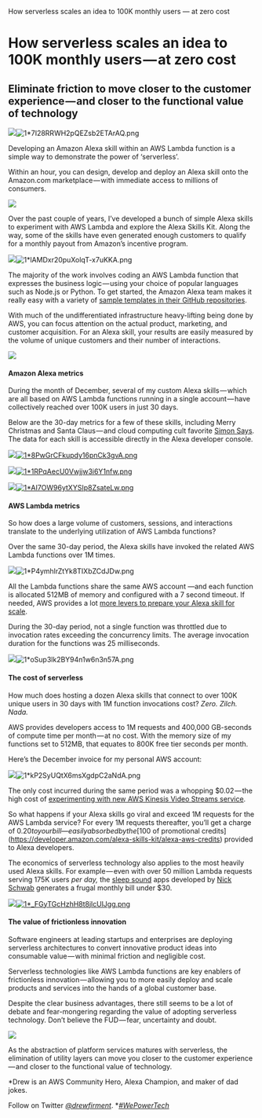 How serverless scales an idea to 100K monthly users — at zero cost

# How serverless scales an idea to 100K monthly users — at zero cost

## Eliminate friction to move closer to the customer experience — and closer to the functional value of technology

![](../_resources/59dd694ac97de8300010e5b99559350d.png)![1*7I28RRWH2pQEZsb2ETArAQ.png](../_resources/2e14db6ef57fdacce8400716bde287f4.png)

Developing an Amazon Alexa skill within an AWS Lambda function is a simple way to demonstrate the power of ‘serverless’.

Within an hour, you can design, develop and deploy an Alexa skill onto the Amazon.com marketplace — with immediate access to millions of consumers.

![](../_resources/2c1899d340d2106784e854037d847cda.png)

Over the past couple of years, I’ve developed a bunch of simple Alexa skills to experiment with AWS Lambda and explore the Alexa Skills Kit. Along the way, some of the skills have even generated enough customers to qualify for a monthly payout from Amazon’s incentive program.

![](../_resources/d5f46c8ae55558d5c7bdd0eb4bc48a11.png)![1*lAMDxr20puXolqT-x7uKKA.png](../_resources/0fc761165bc2c3a62f279402f38d2b48.png)

The majority of the work involves coding an AWS Lambda function that expresses the business logic — using your choice of popular languages such as Node.js or Python. To get started, the Amazon Alexa team makes it really easy with a variety of [sample templates in their GitHub repositories](https://github.com/alexa/).

With much of the undifferentiated infrastructure heavy-lifting being done by AWS, you can focus attention on the actual product, marketing, and customer acquisition. For an Alexa skill, your results are easily measured by the volume of unique customers and their number of interactions.

![](../_resources/2c1899d340d2106784e854037d847cda.png)

#### Amazon Alexa metrics

During the month of December, several of my custom Alexa skills — which are all based on AWS Lambda functions running in a single account — have collectively reached over 100K users in just 30 days.

Below are the 30-day metrics for a few of these skills, including Merry Christmas and Santa Claus — and cloud computing cult favorite [Simon Says](https://www.amazon.com/Drew-Firment-Simon-Says/dp/B01NBLMM84/). The data for each skill is accessible directly in the Alexa developer console.

[![](../_resources/1e351ece62e76c41f166d5bc4cb6652a.png)![1*8PwGrCFkupdy16pnCk3gvA.png](../_resources/33a6a1672556c2336a9c44e8ed547540.png)](https://www.amazon.com/Drew-Firment-Merry-Christmas/dp/B01MXPI8DK/)

[![](../_resources/4bff248254af427d91183b5f332348cf.png)![1*1RPqAecU0Vwjjw3i6Y1nfw.png](../_resources/d12bb3b2172050dd7319a442dcc26b29.png)](https://www.amazon.com/Drew-Firment-Santa-Claus/dp/B076Z13QSV/)

[![](../_resources/7449bf53cb13b3400c6593160f915d9c.png)![1*AI7OW96ytXYSIp8ZsateLw.png](../_resources/a9771d1e77d62bb12c8947d1cc37388a.png)](https://www.amazon.com/Drew-Firment-Simon-Says/dp/B01NBLMM84/)

#### AWS Lambda metrics

So how does a large volume of customers, sessions, and interactions translate to the underlying utilization of AWS Lambda functions?

Over the same 30-day period, the Alexa skills have invoked the related AWS Lambda functions over 1M times.

![](../_resources/acc24c4b2c9ce6a75487578650d951da.png)![1*P4ymhlrZtYk8TIXbZCdJDw.png](../_resources/b1908456f9ceebc625d80a9e5d8fa907.png)

All the Lambda functions share the same AWS account —and each function is allocated 512MB of memory and configured with a 7 second timeout. If needed, AWS provides a lot [more levers to prepare your Alexa skill for scale](https://developer.amazon.com/blogs/alexa/post/546ab5a1-1d1a-49c2-85a5-92ada3e6e907/best-practices-for-scaling-your-alexa-skill-using-amazon-web-services).

During the 30-day period, not a single function was throttled due to invocation rates exceeding the concurrency limits. The average invocation duration for the functions was 25 milliseconds.

![](../_resources/f3447c2f6dae63d9ef711feb1f6014f0.png)![1*oSup3lk2BY94n1w6n3n57A.png](../_resources/cae44ccd15a34ac79e4970399710942a.png)

#### The cost of serverless

How much does hosting a dozen Alexa skills that connect to over 100K unique users in 30 days with 1M function invocations cost? *Zero. Zilch. Nada.*

AWS provides developers access to 1M requests and 400,000 GB-seconds of compute time per month — at no cost. With the memory size of my functions set to 512MB, that equates to 800K free tier seconds per month.

Here’s the December invoice for my personal AWS account:

![](../_resources/f8354997272e5f47a450dfeb910b9b45.png)![1*kP2SyUQtX6msXgdpC2aNdA.png](../_resources/bfa9e8ce3074d491a150b214d56a018f.png)

The only cost incurred during the same period was a whopping $0.02 — the high cost of [experimenting with new AWS Kinesis Video Streams service](https://twitter.com/drewfirment/status/939567539734175744).

So what happens if your Alexa skills go viral and exceed 1M requests for the AWS Lambda service? For every 1M requests thereafter, you’ll get a charge of $0.20 to your bill — easily absorbed by the [$100 of promotional credits](https://developer.amazon.com/alexa-skills-kit/alexa-aws-credits) provided to Alexa developers.

The economics of serverless technology also applies to the most heavily used Alexa skills. For example — even with over 50 million Lambda requests serving 175K users *per day,* the [sleep sound](http://invokedapps.com/) apps developed by [Nick Schwab](https://twitter.com/nickschwab) generates a frugal monthly bill under $30.

[![](../_resources/9b2056bd5e1f7be665a94730bf297d2b.png)![1*_FGyTGcHzhH8t8jlcUlJgg.png](../_resources/dedb8be375f21cb7f82cce9035c1b63f.png)](http://www.alexaslack.com/)

#### The value of frictionless innovation

Software engineers at leading startups and enterprises are deploying serverless architectures to convert innovative product ideas into consumable value — with minimal friction and negligible cost.

Serverless technologies like AWS Lambda functions are key enablers of frictionless innovation — allowing you to more easily deploy and scale products and services into the hands of a global customer base.

Despite the clear business advantages, there still seems to be a lot of debate and fear-mongering regarding the value of adopting serverless technology. Don’t believe the FUD — fear, uncertainty and doubt.

![](../_resources/6551167ebae618dc0b8fc2385f53311f.png)

As the abstraction of platform services matures with serverless, the elimination of utility layers can move you closer to the customer experience — and closer to the functional value of technology.

*Drew is an AWS Community Hero, Alexa Champion, and maker of dad jokes.

Follow on Twitter *[*@drewfirment*](https://twitter.com/drewfirment)*. *[*#WePowerTech*](https://info.acloud.guru/we-power-tech)